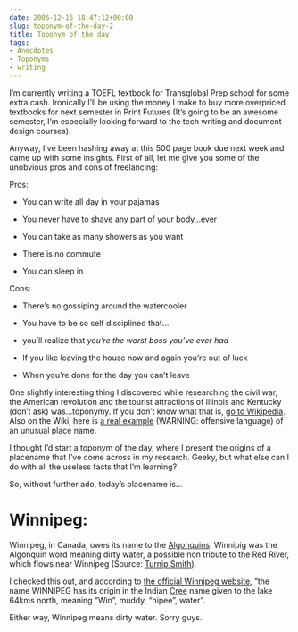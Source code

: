 ```yaml
---
date: 2006-12-15 18:47:12+00:00
slug: toponym-of-the-day-2
title: Toponym of the day
tags:
- Anecdotes
- Toponyms
- writing
---
```


I’m currently writing a TOEFL textbook for Transglobal Prep school for some extra cash. Ironically I’ll be using the money I make to buy more overpriced textbooks for next semester in Print Futures (It’s going to be an awesome semester, I’m especially looking forward to the tech writing and document design courses).

Anyway, I’ve been hashing away at this 500 page book due next week and came up with some insights. First of all, let me give you some of the unobvious pros and cons of freelancing:

Pros:



	
  * You can write all day in your pajamas

	
  * You never have to shave any part of your body…ever

	
  * You can take as many showers as you want

	
  * There is no commute

	
  * You can sleep in


Cons:

	
  * There’s no gossiping around the watercooler

	
  * You have to be so self disciplined that…

	
  * you’ll realize that _you’re the worst boss you’ve ever had_

	
  * If you like leaving the house now and again you’re out of luck

	
  * When you’re done for the day you can’t leave


One slightly interesting thing I discovered while researching the civil war, the American revolution and the tourist attractions of Illinois and Kentucky (don’t ask) was…toponymy. If you don’t know what that is, [go to Wikipedia](http://en.wikipedia.org/wiki/Toponym). Also on the Wiki, here is [a real example](http://en.wikipedia.org/wiki/Fucking%2C_Austria) (WARNING: offensive language) of an unusual place name.

I thought I’d start a toponym of the day, where I present the origins of a placename that I’ve come across in my research. Geeky, but what else can I do with all the useless facts that I’m learning?

So, without further ado, today’s placename is…


# Winnipeg:


Winnipeg, in Canada, owes its name to the [Algonquins](http://en.wikipedia.org/wiki/Algonquins). Winnipig was the Algonquin word meaning dirty water, a possible non tribute to the Red River, which flows near Winnipeg (Source: [Turnip Smith](http://ks.essortment.com/oddtownnames_rkom.htm)).

I checked this out, and according to [the official Winnipeg website](http://www.winnipeg.ca/services/government/NameOrigin.stm), “the name WINNIPEG has its origin in the Indian [Cree](http://en.wikipedia.org/wiki/Cree) name given to the lake 64kms north, meaning “Win”, muddy, “nipee”, water”.



Either way, Winnipeg means dirty water. Sorry guys.
